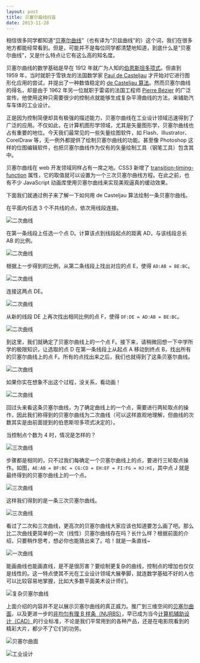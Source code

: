 ```yaml
---
layout: post
title: 贝塞尔曲线扫盲
date: 2013-11-28
---
```


相信很多同学都知道“[贝塞尔曲线](https://en.wikipedia.org/wiki/Bézier_curve)”（也有译为“贝兹曲线”的）这个词，我们在很多地方都能经常看到。但是，可能并不是每位同学都清楚地知道，到底什么是“贝塞尔曲线”，又是什么特点让它有这么高的知名度。

贝塞尔曲线的数学基础是早在 1912 年就广为人知的[伯恩斯坦多项式](https://en.wikipedia.org/wiki/Bernstein_polynomial)。但直到 1959 年，当时就职于雪铁龙的法国数学家 [Paul de Casteljau](https://en.wikipedia.org/wiki/Paul_de_Casteljau) 才开始对它进行图形化应用的尝试，并提出了一种数值稳定的 [de Casteljau 算法](https://en.wikipedia.org/wiki/De_Casteljau's_algorithm)。然而贝塞尔曲线的得名，却是由于 1962 年另一位就职于雷诺的法国工程师 [Pierre Bézier](https://en.wikipedia.org/wiki/Pierre_Bézier) 的广泛宣传。他使用这种只需要很少的控制点就能够生成复杂平滑曲线的方法，来辅助汽车车体的工业设计。

正是因为控制简便却具有极强的描述能力，贝塞尔曲线在工业设计领域迅速得到了广泛的应用。不仅如此，在计算机图形学领域，尤其是矢量图形学，贝塞尔曲线也占有重要的地位。今天我们最常见的一些矢量绘图软件，如 Flash、Illustrator、CorelDraw 等，无一例外都提供了绘制贝塞尔曲线的功能。甚至像 Photoshop 这样的位图编辑软件，也把贝塞尔曲线作为仅有的矢量绘制工具（钢笔工具）包含其中。

贝塞尔曲线在 web 开发领域同样占有一席之地。CSS3 新增了 [transition-timing-function](https://www.w3.org/TR/css3-transitions/#transition-timing-function-property) 属性，它的取值就可以设置为一个三次贝塞尔曲线方程。在此之前，也有不少 JavaScript 动画库使用贝塞尔曲线来实现美观逼真的缓动效果。

下面我们就通过例子来了解一下如何用 de Casteljau 算法绘制一条贝塞尔曲线。

在平面内任选 3 个不共线的点，依次用线段连接。

![二次曲线](images/bezier-quadratic-start.png)

在第一条线段上任选一个点 D。计算该点到线段起点的距离 AD，与该线段总长 AB 的比例。

![二次曲线](images/bezier-quadratic-step1.png)

根据上一步得到的比例，从第二条线段上找出对应的点 E，使得 `AD:AB = BE:BC`。

![二次曲线](images/bezier-quadratic-step2.png)

连接这两点 DE。

![二次曲线](images/bezier-quadratic-step3.png)

从新的线段 DE 上再次找出相同比例的点 F，使得 `DF:DE = AD:AB = BE:BC`。

![二次曲线](images/bezier-quadratic-step4.png)

到这里，我们就确定了贝塞尔曲线上的一个点 F。接下来，请稍微回想一下中学所学的极限知识，让选取的点 D 在第一条线段上从起点 A 移动到终点 B，找出所有的贝塞尔曲线上的点 F。所有的点找出来之后，我们也就得到了这条贝塞尔曲线。

![二次曲线](images/bezier-quadratic-end.png)

如果你实在想象不出这个过程，没关系，看动画！

![二次曲线](images/bezier-quadratic-animation.gif)

回过头来看这条贝塞尔曲线，为了确定曲线上的一个点，需要进行两轮取点的操作，因此我们称得到的贝塞尔曲线为二次曲线（可以这样直观地理解，但曲线的次数其实是由前面提到的伯恩斯坦多项式决定的）。

当控制点个数为 4 时，情况是怎样的？

![三次曲线](images/bezier-cubic-start.png)

步骤都是相同的，只不过我们每确定一个贝塞尔曲线上的点，要进行三轮取点操作。如图，`AE:AB = BF:BC = CG:CD = EH:EF = FI:FG = HJ:HI`，其中点 J 就是最终得到的贝塞尔曲线上的一个点。

![三次曲线](images/bezier-cubic-points.png)

这样我们得到的是一条三次贝塞尔曲线。

![三次曲线](images/bezier-cubic-end.png)

看过了二次和三次曲线，更高次的贝塞尔曲线大家应该也知道要怎么画了吧。那么比二次曲线更简单的一次（线性）贝塞尔曲线存在吗？长什么样？根据前面的介绍，只要稍作思考，想必你也能猜出来了。哈！就是一条直线~

![一次曲线](images/bezier-linear-animation.gif)

能画曲线也能画直线，是不是很厉害？要绘制更复杂的曲线，控制点的增加也仅仅是线性的。这一特点使其不光在工业设计领域大展拳脚，就连数学基础不好的人也可以比较容易地掌握，比如大多数平面美术设计师们。

![复杂贝塞尔曲线](images/complex-bezier-curve.gif)

上面介绍的内容并不足以展示贝塞尔曲线的真正威力。推广到三维空间的[贝塞尔曲面](https://en.wikipedia.org/wiki/Bézier_surface)，以及更进一步的[非均匀有理 B 样条（NURBS）](https://en.wikipedia.org/wiki/Non-uniform_rational_B-spline)，早已成为当今[计算机辅助设计（CAD）](https://en.wikipedia.org/wiki/Computer-aided_design)的行业标准，不论是我们平常用到的各种产品，还是在电影院看到的精彩大片，都少不了它们的功劳。

![贝塞尔曲面](images/bezier-surface.png)

![工业设计](images/industrial-design.png)
